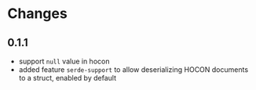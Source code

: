 # Changes

## 0.1.1

* support `null` value in hocon
* added feature `serde-support` to allow deserializing HOCON documents to a struct, enabled by default
